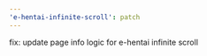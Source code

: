 ```yaml
---
'e-hentai-infinite-scroll': patch
---
```


fix: update page info logic for e-hentai infinite scroll
